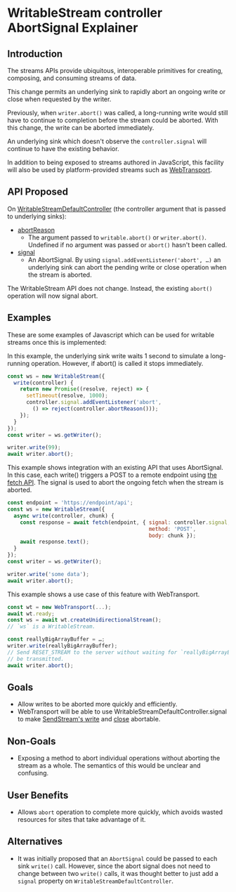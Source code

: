 # WritableStream controller AbortSignal Explainer


## Introduction

The streams APIs provide ubiquitous, interoperable primitives for creating, composing, and consuming streams of data.

This change permits an underlying sink to rapidly abort an ongoing write or close when requested by the writer.

Previously, when `writer.abort()` was called, a long-running write would still have to continue to completion before
the stream could be aborted. With this change, the write can be aborted immediately.

An underlying sink which doesn't observe the `controller.signal` will continue to have the existing behavior.

In addition to being exposed to streams authored in JavaScript, this facility will also be used by platform-provided
streams such as [WebTransport](https://w3c.github.io/webtransport/).


## API Proposed

On [WritableStreamDefaultController](https://streams.spec.whatwg.org/#writablestreamdefaultcontroller)
(the controller argument that is passed to underlying sinks):

*   [abortReason](https://streams.spec.whatwg.org/#writablestreamdefaultcontroller-abortreason)
    *   The argument passed to `writable.abort()` or `writer.abort()`. Undefined if no argument was passed or `abort()`
    hasn't been called.
*   [signal](https://streams.spec.whatwg.org/#writablestreamdefaultcontroller-signal)
    *   An AbortSignal. By using `signal.addEventListener('abort', …)` an underlying sink can abort the pending write
    or close operation when the stream is aborted.

The WritableStream API does not change. Instead, the existing `abort()` operation will now signal abort.


## Examples

These are some examples of Javascript which can be used for writable streams once this is implemented:

In this example, the underlying sink write waits 1 second to simulate a long-running operation. However, if abort() is
called it stops immediately.


```javascript
const ws = new WritableStream({
  write(controller) {
    return new Promise((resolve, reject) => {
      setTimeout(resolve, 1000);
      controller.signal.addEventListener('abort',
        () => reject(controller.abortReason()));
    });
  }
});
const writer = ws.getWriter();

writer.write(99);
await writer.abort();
```


This example shows integration with an existing API that uses AbortSignal. In this case, each write() triggers a POST
to a remote endpoint using [the fetch API](https://developer.mozilla.org/en-US/docs/Web/API/Fetch_API). The signal is
used to abort the ongoing fetch when the stream is aborted.


```javascript
const endpoint = 'https://endpoint/api';
const ws = new WritableStream({
  async write(controller, chunk) {
    const response = await fetch(endpoint, { signal: controller.signal,
                                             method: 'POST',
                                             body: chunk });
    await response.text();
  }
});
const writer = ws.getWriter();

writer.write('some data');
await writer.abort();
```

This example shows a use case of this feature with WebTransport.

```javascript
const wt = new WebTransport(...);
await wt.ready;
const ws = await wt.createUnidirectionalStream();
// `ws` is a WritableStream.

const reallyBigArrayBuffer = …;
writer.write(reallyBigArrayBuffer);
// Send RESET_STREAM to the server without waiting for `reallyBigArrayBuffer` to
// be transmitted.
await writer.abort();
```



## Goals

*   Allow writes to be aborted more quickly and efficiently.
*   WebTransport will be able to use WritableStreamDefaultController.signal to make
[SendStream's write](https://w3c.github.io/webtransport/#sendstream-write) and
[close](https://w3c.github.io/webtransport/#sendstream-close) abortable.


## Non-Goals

*   Exposing a method to abort individual operations without aborting the stream as a whole. The semantics of this
would be unclear and confusing.


## User Benefits

*   Allows `abort` operation to complete more quickly, which avoids wasted resources for sites that take advantage of it.


## Alternatives

*   It was initially proposed that an `AbortSignal` could be passed to each sink `write()` call. However, since the
abort signal does not need to change between two `write()` calls, it was thought better to just add a `signal` property
on `WritableStreamDefaultController`.
